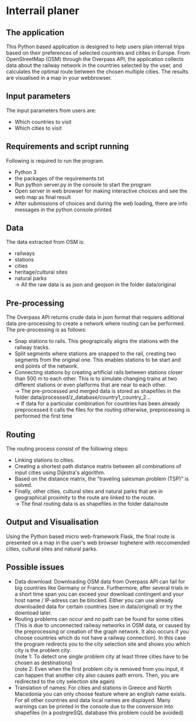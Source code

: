 # Interrail planer

## The application
This Python based application is designed to help users plan interrail trips based on their preferences of selected countries and citites in Europe. 
From OpenStreetMap (OSM) through the Overpass API, the application collects data about the railway network in the countries selected by the user, and calculates the optimal route between the chosen multiple cities. The results are visualised in a map in your webbrowser. 

## Input parameters
The input parameters from users are:
- Which countries to visit
- Which cities to visit

## Requirements and script running
Following is required to run the program.
- Python 3
- the packages of the requirements.txt
- Run python server.py in the console to start the program
- Open server in web browser for making interactive choices and see the web map as final result
- After submissions of choices and during the web loading, there are info messages in the python console printed

## Data
The data extracted from OSM is:
- railways
- stations
- cities
- heritage/cultural sites
- natural parks  
-> All the raw data is as json and geojson in the folder data/original

## Pre-processing
The Overpass API returns crude data in json format that requiers aditional data pre-processing to create a network where routing can be performed.
The pre-processing is as follows:
- Snap stations to rails. This geograpically aligns the stations with the railway tracks. 
- Split segments where stations are snapped to the rail, creating two segments from the original one. This enables stations to be start and end points of the network. 
- Connecting stations by creating artificial rails between stations closer than 500 m to each other. This is to simulate changing trains at two different stations or even platforms that are near to each other.  
-> The pre-processed and merged data is stored as shapefiles in the folder data/processed/z_database/country1_country_2...   
-> If data for a particular combination for countries has been already preprocessed it calls the files for the routing otherwise, preprocessing is performed the first time

## Routing
The routing process consist of the following steps:
- Linking stations to cities. 
- Creating a shortest path distance matrix between all combinations of input cities using Dijkstra's algorithm.
- Based on the distance matrix, the "traveling salesman problem (TSP)" is solved.
- Finally, other cities, cultural sites and natural parks that are in geographical proximity to the route are linked to the route.   
-> The final routing data is as shapefiles in the folder data/route

## Output and Visualisation
Using the Python based micro web-framework Flask, the final route is presented on a map in the user's web browser toghetere with reccomended cities, cultural sites and natural parks.

## Possible issues
- Data download: Downloading OSM data from Overpass API can fail for big countries like Germany or France. Furthermore, after several trials in a short time span you can exceed your download contingent and your host name / IP-adress can be blocked. Either you can use already downloaded data for certain countries (see in data/original) or try the download later.
- Routing problems can occur and no path can be found for some cities (This is due to unconnected railway networks in OSM data, or caused by the preprocessing or creation of the graph network. It also occurs if you choose countries which do not have a railway connection). In this case the program redirects you to the city selection site and shows you which city is the problem city.  
(note 1: To detect one single problem city at least three cities have to be chosen as destinations)  
(note 2: Even when the first problem city is removed from you input, it can happen that another city also causes path errors. Then, you are redirected to the city selection site again)
- Translation of names: For cities and stations in Greece and North Macedonia you can only choose feature where an english name exists. For all other countries and data local names are displayed. Many warnings can be printed in the console due to the conversion into shapefiles (in a postrgreSQL database this problem could be avoided)
 


